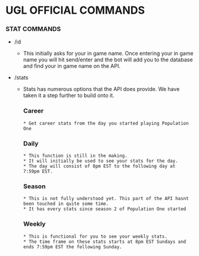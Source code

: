 # UGL OFFICIAL COMMANDS

### STAT COMMANDS

* /id
   * This initially asks for your in game name. Once entering your in game name you will hit send/enter and the bot will add you to the database and find your in game        name on the API.
   
* /stats
   * Stats has numerous options that the API does provide. We have taken it a step further to build onto it.
      ### Career
         * Get career stats from the day you started playing Population One
      ### Daily
         * This function is still in the making. 
         * It will initially be used to see your stats for the day. 
         * The day will consist of 8pm EST to the following day at 7:59pm EST.
      ### Season
         * This is not fully understood yet. This part of the API hasnt been touched in quite some time. 
         * It has every stats since season 2 of Population One started
      ### Weekly
         * This is functional for you to see your weekly stats. 
         * The time frame on these stats starts at 8pm EST Sundays and ends 7:59pm EST the following Sunday.
